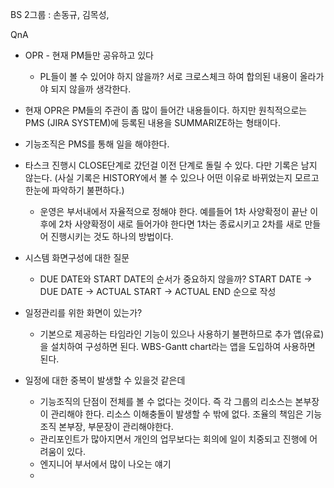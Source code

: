 BS 2그룹 : 손동규, 김목성, 

QnA
- OPR - 현재 PM들만 공유하고 있다
	- PL들이 볼 수 있어야 하지 않을까? 서로 크로스체크 하여 합의된 내용이 올라가야 되지 않을까 생각한다.

- 현재 OPR은 PM들의 주관이 좀 많이 들어간 내용들이다. 하지만 원칙적으로는 PMS (JIRA SYSTEM)에 등록된 내용을 SUMMARIZE하는 형태이다.

- 기능조직은 PMS를 통해 일을 해야한다.

- 타스크 진행시 CLOSE단계로 갔던걸 이전 단계로 돌릴 수 있다. 다만 기록은 남지 않는다.
  (사실 기록은 HISTORY에서 볼 수 있으나 어떤 이유로 바뀌었는지 모르고 한눈에 파악하기 불편하다.)
	- 운영은 부서내에서 자율적으로 정해야 한다. 예를들어 1차 사양확정이 끝난 이후에 2차 사양확정이 새로 들어가야 한다면 1차는 종료시키고 2차를 새로 만들어 진행시키는 것도 하나의 방법이다.

- 시스템 화면구성에 대한 질문
	- DUE DATE와 START DATE의 순서가 중요하지 않을까? START DATE -> DUE DATE -> ACTUAL START -> ACTUAL END 순으로 작성

- 일정관리를 위한 화면이 있는가?
	- 기본으로 제공하는 타임라인 기능이 있으나 사용하기 불편하므로 추가 앱(유료)을 설치하여 구성하면 된다. WBS-Gantt chart라는 앱을 도입하여 사용하면 된다.

- 일정에 대한 중복이 발생할 수 있을것 같은데 
	- 기능조직의 단점이 전체를 볼 수 없다는 것이다. 즉 각 그룹의 리소스는 본부장이 관리해야 한다. 리소스 이해충돌이 발생할 수 밖에 없다. 조율의 책임은 기능조직 본부장, 부문장이 관리해야한다.
	- 관리포인트가 많아지면서 개인의 업무보다는 회의에 일이 치중되고 진행에 어려움이 있다.
	- 엔지니어 부서에서 많이 나오는 얘기
	- 